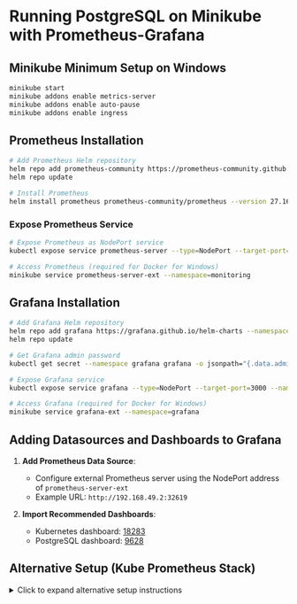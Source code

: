 
# Running PostgreSQL on Minikube with Prometheus-Grafana

## Minikube Minimum Setup on Windows
```bash
minikube start
minikube addons enable metrics-server
minikube addons enable auto-pause
minikube addons enable ingress
```

## Prometheus Installation
```bash
# Add Prometheus Helm repository
helm repo add prometheus-community https://prometheus-community.github.io/helm-charts
helm repo update

# Install Prometheus
helm install prometheus prometheus-community/prometheus --version 27.16.0 --namespace=monitoring --create-namespace
```

### Expose Prometheus Service
```bash
# Expose Prometheus as NodePort service
kubectl expose service prometheus-server --type=NodePort --target-port=9090 --name=prometheus-server-ext --namespace=monitoring

# Access Prometheus (required for Docker for Windows)
minikube service prometheus-server-ext --namespace=monitoring
```

## Grafana Installation
```bash
# Add Grafana Helm repository
helm repo add grafana https://grafana.github.io/helm-charts --namespace grafana
helm repo update

# Get Grafana admin password
kubectl get secret --namespace grafana grafana -o jsonpath="{.data.admin-password}" | base64 --decode

# Expose Grafana service
kubectl expose service grafana --type=NodePort --target-port=3000 --name=grafana-ext --namespace=grafana

# Access Grafana (required for Docker for Windows)
minikube service grafana-ext --namespace=grafana
```

## Adding Datasources and Dashboards to Grafana

1. **Add Prometheus Data Source**:
   - Configure external Prometheus server using the NodePort address of `prometheus-server-ext`
   - Example URL: `http://192.168.49.2:32619`

2. **Import Recommended Dashboards**:
   - Kubernetes dashboard: [18283](https://grafana.com/grafana/dashboards/18283-kubernetes-dashboard/)
   - PostgreSQL dashboard: [9628](https://grafana.com/grafana/dashboards/9628-postgresql-database/)

## Alternative Setup (Kube Prometheus Stack)

<details>
<summary>Click to expand alternative setup instructions</summary>

### Prometheus-Grafana Stack
```bash
helm repo add prometheus-community https://prometheus-community.github.io/helm-charts
helm repo update
helm install prometheus prometheus-community/kube-prometheus-stack --namespace=prometheus --create-namespace --wait
```

### Port Forwarding (Windows PowerShell)
```powershell
Start-Process kubectl -ArgumentList "port-forward deployment/prometheus-grafana 3000 --namespace=prometheus" -NoNewWindow
Start-Process kubectl -ArgumentList "port-forward service/prometheus-prometheus-node-exporter 9100 --namespace=prometheus" -NoNewWindow
Start-Process kubectl -ArgumentList "port-forward service/prometheus-operated 9090 --namespace=prometheus" -NoNewWindow
```

### PostgreSQL Installation
```bash
# Add Bitnami charts repository
helm repo add bitnami https://charts.bitnami.com/bitnami

# Install PostgreSQL with values file
helm install postgres bitnami/postgresql --values ./postgres-values.yaml --namespace db --create-namespace

# Get PostgreSQL password
export POSTGRES_PASSWORD=$(kubectl get secret --namespace db postgres-postgresql -o jsonpath="{.data.postgres-password}" | base64 -d)

# Run PostgreSQL client to connect to the database
kubectl run postgres-postgresql-client --rm --tty -i --restart='Never' --namespace db \
  --image docker.io/bitnami/postgresql:17.4.0-debian-12-r15 \
  --env="PGPASSWORD=$POSTGRES_PASSWORD" \
  --command -- psql --host postgres-postgresql -U postgres -d postgres -p 5432
```
</details>
